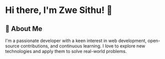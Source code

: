 # Hi there, I'm Zwe Sithu! 👋

## 🚀 About Me

I'm a passionate developer with a keen interest in web development, open-source contributions, and continuous learning. I love to explore new technologies and apply them to solve real-world problems.
